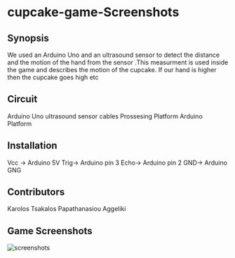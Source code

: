 # cupcake-game-Screenshots


## Synopsis

We used an Arduino Uno and an ultrasound sensor to detect the distance and the motion of the hand from the sensor .This measurment is used inside the game and describes the motion of the cupcake. If our hand is higher then the cupcake goes high etc

## Circuit

Arduino Uno
ultrasound sensor 
cables
Prossesing Platform
Arduino Platform


## Installation

Vcc -> Arduino 5V
Trig-> Arduino pin 3
Echo-> Arduino pin 2
GND->  Arduino GNG


## Contributors

Karolos Tsakalos
Papathanasiou Aggeliki

## Game Screenshots


![screenshots](https://user-images.githubusercontent.com/36361340/36546165-5e8798b4-17f3-11e8-9bfb-1e9df28ac77f.PNG)
 


